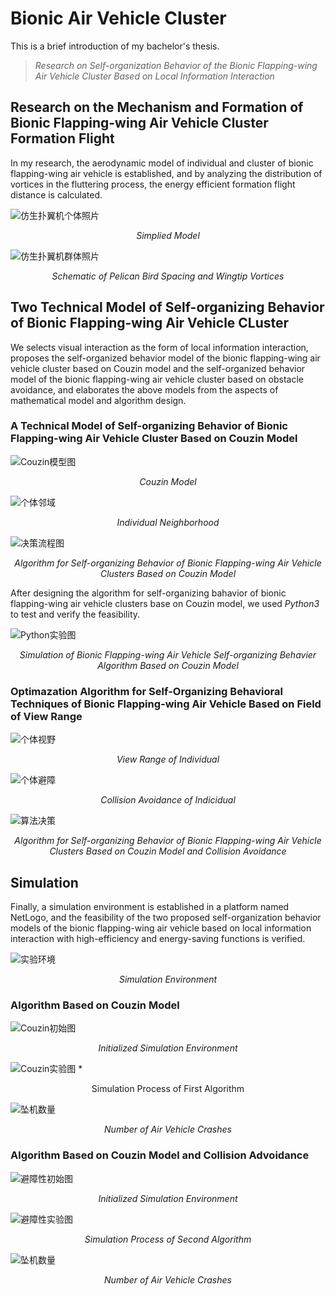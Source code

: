 # Bionic Air Vehicle Cluster

This is a brief introduction of my bachelor's thesis.  
> *Research on Self-organization Behavior of the Bionic Flapping-wing Air Vehicle Cluster Based on Local Information Interaction*

## Research on the Mechanism and Formation of Bionic Flapping-wing Air Vehicle Cluster Formation Flight

In my research, the aerodynamic model of individual and cluster of bionic flapping-wing air vehicle is established, and by analyzing the distribution of vortices in the fluttering process, the energy efficient formation flight distance is calculated.

![仿生扑翼机个体照片](毕设资料/论文插图/图/%E6%89%91%E7%BF%BC%E6%9C%BA%E7%AE%80%E5%8C%96%E6%A8%A1%E5%9E%8B.png)
*<center>Simplied Model</center>*

![仿生扑翼机群体照片](毕设资料/论文插图/图/2-2.png "仿生扑翼机群体模型")
*<center>Schematic of Pelican Bird Spacing and Wingtip Vortices</center>*

## Two Technical Model of Self-organizing Behavior of Bionic Flapping-wing Air Vehicle CLuster  

We selects visual interaction as the form of local information interaction, proposes the self-organized behavior model of the bionic flapping-wing air vehicle cluster based on Couzin model and the self-organized behavior model of the bionic flapping-wing air vehicle cluster based on obstacle avoidance, and elaborates the above models from the aspects of mathematical model and algorithm design.  

### A Technical Model of Self-organizing Behavior of Bionic Flapping-wing Air Vehicle Cluster Based on Couzin Model  

![Couzin模型图](毕设资料/论文插图/流程图/Couzin模型图.png "Couzin模型图")  
*<center>Couzin Model</center>*

![个体邻域](毕设资料/论文插图/流程图/邻域集合.png "个体邻域")
*<center>Individual Neighborhood</center>*

![决策流程图](毕设资料/论文插图/流程图/基于Couzin模型的仿生扑翼机集群自组织行为算法示意图.png)
*<center>Algorithm for Self-organizing Behavior of Bionic Flapping-wing Air Vehicle Clusters Based on Couzin Model</center>*

After designing the algorithm for self-organizing bahavior of bionic flapping-wing air vehicle clusters base on Couzin model, we used *Python3* to test and verify the feasibility.

![Python实验图](毕设资料/论文插图/流程图/python仿真实验图.png)
*<center>Simulation of Bionic Flapping-wing Air Vehicle Self-organizing Behavier Algorithm Based on Couzin Model</center>*

### Optimazation Algorithm for Self-Organizing Behavioral Techniques of Bionic Flapping-wing Air Vehicle Based on Field of View Range  
  
![个体视野](毕设资料/论文插图/流程图/个体视野范围.png)
*<center>View Range of Individual</center>*  
  
![个体避障](毕设资料/论文插图/流程图/个体避障示意图.png)
*<center>Collision Avoidance of Indicidual</center>*
  
![算法决策](毕设资料/论文插图/流程图/基于避障性的仿生扑翼机集群自组织行为算法示意图.png)
*<center>Algorithm for Self-organizing Behavior of Bionic Flapping-wing Air Vehicle Clusters Based on Couzin Model and Collision Avoidance</center>*  
  
## Simulation  

Finally, a simulation environment is established in a platform named NetLogo, and the feasibility of the two proposed self-organization behavior models of the bionic flapping-wing air vehicle based on local information interaction with high-efficiency and energy-saving functions is verified.

![实验环境](毕设资料/论文插图/流程图/实验环境.png)
*<center>Simulation Environment</center>*

### Algorithm Based on Couzin Model

![Couzin初始图](毕设资料/论文插图/流程图/Couzin模型初始化.png)
*<center>Initialized Simulation Environment</center>*
  
![Couzin实验图](毕设资料/论文插图/流程图/Couzin实验图.png)
*<center>Simulation Process of First Algorithm</center>

![坠机数量](毕设资料/论文插图/图/1.png)
*<center>Number of Air Vehicle Crashes</center>*
  
### Algorithm Based on Couzin Model and Collision Advoidance

![避障性初始图](毕设资料/论文插图/流程图/避障性模型初始化.png)
*<center>Initialized Simulation Environment</center>*

![避障性实验图](毕设资料/论文插图/流程图/避障性实验图.png)
*<center>Simulation Process of Second Algorithm</center>*
  
![坠机数量](毕设资料/论文插图/图/2.png)
*<center>Number of Air Vehicle Crashes</center>*